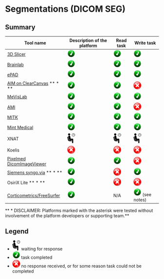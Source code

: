 # Segmentations (DICOM SEG)

## Summary

| Tool name | Description of the platform| Read task | Write task |
| -- | -- | -- | -- |
| [3D Slicer](/results/seg/slicer.md) | <img src="../images/done.png" width=25> | <img src="../images/done.png" width=25> | <img src="../images/done.png" width=25> |
| [Brainlab](/results/seg/brainlab.md) | <img src="../images/done.png" width=25> | <img src="../images/done.png" width=25> | <img src="../images/done.png" width=25> |
| [ePAD](/results/seg/epad.md) | <img src="../images/done.png" width=25> | <img src="../images/done.png" width=25> | <img src="../images/done.png" width=25> |
| [AIM on ClearCanvas](/results/seg/aimclearcanvas.md) ** * **| <img src="../images/done.png" width=25> | <img src="../images/done.png" width=25> | <img src="../images/failed.png" width=25> |
| [MeVisLab](/results/seg/MeVisLab.md) | <img src="../images/done.png" width=25> | <img src="../images/done.png" width=25> | <img src="../images/done.png" width=25> |
| [AMI](/results/seg/ami.md) | <img src="../images/done.png" width=25> | <img src="../images/done.png" width=25> | <img src="../images/failed.png" width=25> |
| [MITK](/results/seg/MITK.md) | <img src="../images/done.png" width=25> | <img src="../images/done.png" width=25> | <img src="../images/done.png" width=25> |
| [Mint Medical](/results/seg/mint.md) | <img src="../images/done.png" width=25> | <img src="../images/done.png" width=25> | <img src="../images/done.png" width=25> |
| XNAT | <img src="../images/waiting.png" width=25> | <img src="../images/waiting.png" width=25> | <img src="../images/waiting.png" width=25> |
| Koelis | <img src="../images/failed.png" width=25> | <img src="../images/failed.png" width=25> | <img src="../images/failed.png" width=25> |
| [Pixelmed DicomImageViewer](/results/seg/pixelmed.md) | <img src="../images/done.png" width=25> | <img src="../images/done.png" width=25> | <img src="../images/failed.png" width=25> |
| [Siemens syngo.via](/results/seg/syngovia.md) ** * **| <img src="../images/done.png" width=25> | <img src="../images/failed.png" width=25> | <img src="../images/done.png" width=25> |
| OsiriX Lite ** * **| <img src="../images/done.png" width=25> | <img src="../images/failed.png" width=25> | <img src="../images/failed.png" width=25> |
| [Corticometrics/FreeSurfer](/results/seg/corticometrics.md) | <img src="../images/done.png" width=25> | N/A | <img src="../images/done.png" width=25> (see notes)|

** * DISCLAIMER: Platforms marked with the asterisk were tested without involvement of the platform developers or supporting team.**

## Legend

* <img src="../images/waiting.png" width=25> waiting for response
* <img src="../images/done.png" width=25> task completed
* <img src="../images/failed.png" width=25> no response received, or for some reason task could not be completed
